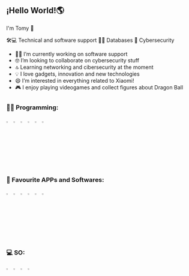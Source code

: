 ## ¡Hello World!🌎

I'm Tomy 👋

🛠️💻 Technical and software support 👩‍💻 Databases 🔐 Cybersecurity

- 👩‍💻 I’m currently working on software support
- 🤓 I’m looking to collaborate on cybersecurity stuff
- 🔝 Learning networking and cibersecurity at the moment
- 💡 I love gadgets, innovation and new technologies
- 😄 I’m interested in everything related to Xiaomi!
- 🎮 I enjoy playing videogames and collect figures about Dragon Ball

##

### 👩‍💻 Programming:
<img src="https://cdn-icons-png.flaticon.com/512/226/226777.png" width="3%"> <img src="https://cdn-icons-png.flaticon.com/512/6132/6132221.png" width="3%"> <img src="https://cdn-icons-png.flaticon.com/512/5968/5968364.png" width="3%"> <img src="https://cdn-icons-png.flaticon.com/512/5968/5968292.png" width="3%"> <img src="https://cdn-icons-png.flaticon.com/512/5968/5968267.png" width="3%"> <img src="https://cdn-icons-png.flaticon.com/512/5968/5968242.png" width="3%">

##

### 📲 Favourite APPs and Softwares:
<img src="https://cdn-icons-png.flaticon.com/512/888/888867.png" width="3%"> <img src="https://cdn-icons-png.flaticon.com/512/2111/2111624.png" width="3%"> <img src="https://partnernews.sophos.com/de-de/wp-content/uploads/sites/5/2020/01/cropped-sophos-favicon-1.png" width="3%"> <img src="https://www.freepnglogos.com/uploads/discord-logo-png/discord-logo-logodownload-download-logotipos-1.png" width="3%"> <img src="https://upload.wikimedia.org/wikipedia/commons/thumb/8/83/Steam_icon_logo.svg/768px-Steam_icon_logo.svg.png" width="3%"> <img src="https://cdn-icons-png.flaticon.com/512/6124/6124997.png" width="3%">

##

### 💻 SO:
<img src="https://cdn-icons-png.flaticon.com/512/888/888882.png" width="3%"> <img src="https://cdn-icons-png.flaticon.com/512/226/226772.png" width="3%"> <img src="https://cdn-icons-png.flaticon.com/512/888/888879.png" width="3%"> <img src="https://cdn-icons-png.flaticon.com/512/226/226770.png" width="3%">

